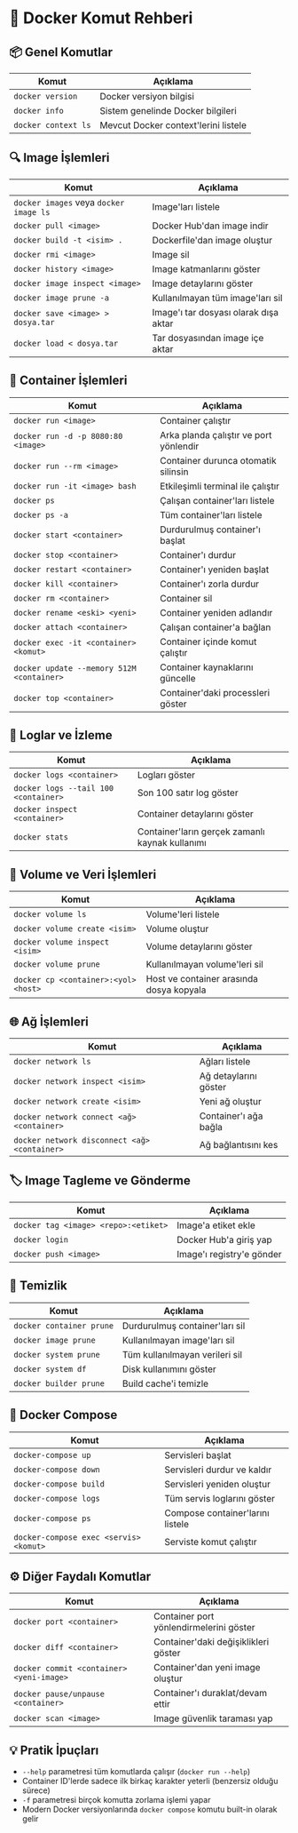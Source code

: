 # 🐳 Docker Komut Rehberi

## 📦 Genel Komutlar

| Komut               | Açıklama                             |
| ------------------- | ------------------------------------ |
| `docker version`    | Docker versiyon bilgisi              |
| `docker info`       | Sistem genelinde Docker bilgileri    |
| `docker context ls` | Mevcut Docker context'lerini listele |

## 🔍 Image İşlemleri

| Komut                                  | Açıklama                              |
| -------------------------------------- | ------------------------------------- |
| `docker images` veya `docker image ls` | Image'ları listele                    |
| `docker pull <image>`                  | Docker Hub'dan image indir            |
| `docker build -t <isim> .`             | Dockerfile'dan image oluştur          |
| `docker rmi <image>`                   | Image sil                             |
| `docker history <image>`               | Image katmanlarını göster             |
| `docker image inspect <image>`         | Image detaylarını göster              |
| `docker image prune -a`                | Kullanılmayan tüm image'ları sil      |
| `docker save <image> > dosya.tar`      | Image'ı tar dosyası olarak dışa aktar |
| `docker load < dosya.tar`              | Tar dosyasından image içe aktar       |

## 🚀 Container İşlemleri

| Komut                                     | Açıklama                               |
| ----------------------------------------- | -------------------------------------- |
| `docker run <image>`                      | Container çalıştır                     |
| `docker run -d -p 8080:80 <image>`        | Arka planda çalıştır ve port yönlendir |
| `docker run --rm <image>`                 | Container durunca otomatik silinsin    |
| `docker run -it <image> bash`             | Etkileşimli terminal ile çalıştır      |
| `docker ps`                               | Çalışan container'ları listele         |
| `docker ps -a`                            | Tüm container'ları listele             |
| `docker start <container>`                | Durdurulmuş container'ı başlat         |
| `docker stop <container>`                 | Container'ı durdur                     |
| `docker restart <container>`              | Container'ı yeniden başlat             |
| `docker kill <container>`                 | Container'ı zorla durdur               |
| `docker rm <container>`                   | Container sil                          |
| `docker rename <eski> <yeni>`             | Container yeniden adlandır             |
| `docker attach <container>`               | Çalışan container'a bağlan             |
| `docker exec -it <container> <komut>`     | Container içinde komut çalıştır        |
| `docker update --memory 512M <container>` | Container kaynaklarını güncelle        |
| `docker top <container>`                  | Container'daki processleri göster      |

## 📝 Loglar ve İzleme

| Komut                                | Açıklama                                        |
| ------------------------------------ | ----------------------------------------------- |
| `docker logs <container>`            | Logları göster                                  |
| `docker logs --tail 100 <container>` | Son 100 satır log göster                        |
| `docker inspect <container>`         | Container detaylarını göster                    |
| `docker stats`                       | Container'ların gerçek zamanlı kaynak kullanımı |

## 💾 Volume ve Veri İşlemleri

| Komut                                | Açıklama                                 |
| ------------------------------------ | ---------------------------------------- |
| `docker volume ls`                   | Volume'leri listele                      |
| `docker volume create <isim>`        | Volume oluştur                           |
| `docker volume inspect <isim>`       | Volume detaylarını göster                |
| `docker volume prune`                | Kullanılmayan volume'leri sil            |
| `docker cp <container>:<yol> <host>` | Host ve container arasında dosya kopyala |

## 🌐 Ağ İşlemleri

| Komut                                        | Açıklama              |
| -------------------------------------------- | --------------------- |
| `docker network ls`                          | Ağları listele        |
| `docker network inspect <isim>`              | Ağ detaylarını göster |
| `docker network create <isim>`               | Yeni ağ oluştur       |
| `docker network connect <ağ> <container>`    | Container'ı ağa bağla |
| `docker network disconnect <ağ> <container>` | Ağ bağlantısını kes   |

## 🏷️ Image Tagleme ve Gönderme

| Komut                                | Açıklama                  |
| ------------------------------------ | ------------------------- |
| `docker tag <image> <repo>:<etiket>` | Image'a etiket ekle       |
| `docker login`                       | Docker Hub'a giriş yap    |
| `docker push <image>`                | Image'ı registry'e gönder |

## 🧹 Temizlik

| Komut                    | Açıklama                       |
| ------------------------ | ------------------------------ |
| `docker container prune` | Durdurulmuş container'ları sil |
| `docker image prune`     | Kullanılmayan image'ları sil   |
| `docker system prune`    | Tüm kullanılmayan verileri sil |
| `docker system df`       | Disk kullanımını göster        |
| `docker builder prune`   | Build cache'i temizle          |

## 🐳 Docker Compose

| Komut                                  | Açıklama                         |
| -------------------------------------- | -------------------------------- |
| `docker-compose up`                    | Servisleri başlat                |
| `docker-compose down`                  | Servisleri durdur ve kaldır      |
| `docker-compose build`                 | Servisleri yeniden oluştur       |
| `docker-compose logs`                  | Tüm servis loglarını göster      |
| `docker-compose ps`                    | Compose container'larını listele |
| `docker-compose exec <servis> <komut>` | Serviste komut çalıştır          |

## ⚙️ Diğer Faydalı Komutlar

| Komut                                    | Açıklama                                |
| ---------------------------------------- | --------------------------------------- |
| `docker port <container>`                | Container port yönlendirmelerini göster |
| `docker diff <container>`                | Container'daki değişiklikleri göster    |
| `docker commit <container> <yeni-image>` | Container'dan yeni image oluştur        |
| `docker pause/unpause <container>`       | Container'ı duraklat/devam ettir        |
| `docker scan <image>`                    | Image güvenlik taraması yap             |

## 💡 Pratik İpuçları

- `--help` parametresi tüm komutlarda çalışır (`docker run --help`)
- Container ID'lerde sadece ilk birkaç karakter yeterli (benzersiz olduğu sürece)
- `-f` parametresi birçok komutta zorlama işlemi yapar
- Modern Docker versiyonlarında `docker compose` komutu built-in olarak gelir

